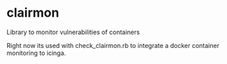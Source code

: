 # clairmon
Library to monitor vulnerabilities of containers

Right now its used with check_clairmon.rb to integrate a docker container monitoring to icinga.
